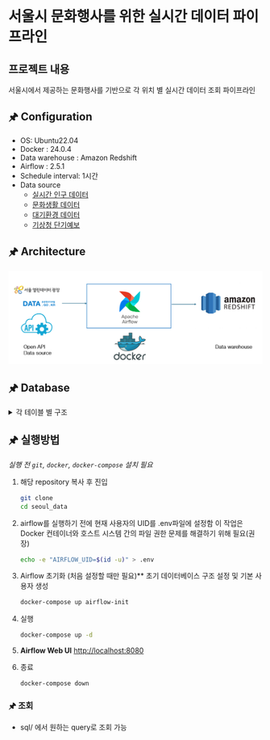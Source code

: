 
# 서울시 문화행사를 위한 실시간 데이터 파이프라인

## 프로젝트 내용
 서울시에서 제공하는 문화행사를 기반으로 각 위치 별 실시간 데이터 조회 파이프라인



## 🖈 Configuration

- OS: Ubuntu22.04
- Docker : 24.0.4
- Data warehouse : Amazon Redshift
- Airflow : 2.5.1
- Schedule interval: 1시간
- Data source
    - [실시간 인구 데이터](https://data.seoul.go.kr/dataList/OA-21778/A/1/datasetView.do)
    - [문화생활 데이터](https://data.seoul.go.kr/dataList/OA-15486/S/1/datasetView.do)
    - [대기환경 데이터](https://data.seoul.go.kr/dataList/OA-1200/S/1/datasetView.do)
    - [기상청 단기예보](https://www.data.go.kr/data/15084084/openapi.do#tab_layer_detail_function)

## 🖈 Architecture

![architecture](/images/architecture.png)

## 🖈  Database

<details>
<summary>각 테이블 별 구조 </summary>
 <div>
  <ul>
    <li><p>01_population_redshift_in_v2</p>
        <img src="/images/01_population_redshift_in_v2.png" alt="01_population_redshift_in_v2"></li>
    <li><p>02_predict_redshift_in_3</p>
        <img src="/images/02_predict_redshift_in_3.png" alt="02_predict_redshift_in_3"></li>
    <li><p>03_city_air_v2</p>
        <img src="/images/03_city_air_v2.png" alt="03_city_air_v2"></li>
    <li><p>04_cultural_event</p>
        <img src="/images/04_cultural_event.png" alt="04_cultural_event"></li>
    <li><p>05_weather_warn_list</p>
        <img src="/images/05_weather_warn_list.png" alt="05_weather_warn_list"></li>
    <li><p>06_ultra_srt_ncst</p>
        <img src="/images/06_ultra_srt_ncst.png" alt="06_ultra_srt_ncst"></li>
    <li><p>07_region_nx_ny</p>
        <img src="/images/07_region_nx_ny.png" alt="07_region_nx_ny"></li>
  </ul>
 </div>
</details> 
    

## 🖈 실행방법

*실행 전 `git`, `docker`, `docker-compose` 설치 필요*

1. 해당 repository 복사 후 진입
    
    ```bash
    git clone
    cd seoul_data
    ```
    
2. airflow를 실행하기 전에 현재 사용자의 UID를 .env파일에 설정함
이 작업은 Docker 컨테이너와 호스트 시스템 간의 파일 권한 문제를 해결하기 위해 필요(권장)
    
    ```bash
    echo -e "AIRFLOW_UID=$(id -u)" > .env
    ```
    
3. Airflow 초기화 (처음 설정할 때만 필요)**
초기 데이터베이스 구조 설정 및 기본 사용자 생성
    
    ```bash
    docker-compose up airflow-init
    ```
    
4. 실행
    
    ```bash
    docker-compose up -d
    ```
    
5.  **Airflow Web UI**
   [http://localhost:8080](http://localhost:8080/) 
6. 종료 
    
    ```bash
    docker-compose down
    ```
    

### 🖈 조회

- sql/ 에서 원하는 query로 조회 가능
